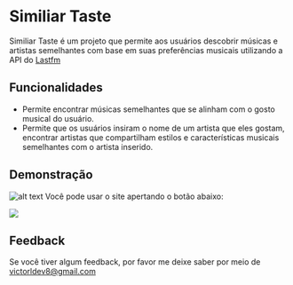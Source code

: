 
# Similiar Taste

Similiar Taste é um projeto que permite aos usuários descobrir músicas e artistas semelhantes com base em suas preferências musicais utilizando a API do [Lastfm](https://www.last.fm/api)

## Funcionalidades

- Permite encontrar músicas semelhantes que se alinham com o gosto musical do usuário.
- Permite que os usuários insiram o nome de um artista que eles gostam, encontrar artistas que compartilham estilos e características musicais semelhantes com o artista inserido.

## Demonstração

![alt text](https://github.com/vlopess/SimilarTaste/blob/main/tela_1.gif?raw=true)
Você pode usar o site apertando o botão abaixo:

<a href = "https://similarartists.vlopess.repl.co/" target="_blank"><img src="https://img.shields.io/badge/-Similar Taste-%23333?style=for-the-badge&logoColor=white" target="_blank"></a>

## Feedback

Se você tiver algum feedback, por favor me deixe saber por meio de victorldev8@gmail.com
